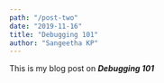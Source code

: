 ```yaml
---
path: "/post-two"
date: "2019-11-16"
title: "Debugging 101"
author: "Sangeetha KP"
---
```


This is my blog post on ***Debugging 101***
